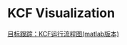 # KCF Visualization

[目标跟踪：KCF运行流程图(matlab版本)](https://blog.csdn.net/JasonSunJian/article/details/71489097)